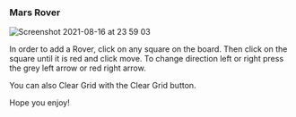 ### Mars Rover


![Screenshot 2021-08-16 at 23 59 03](https://user-images.githubusercontent.com/27693622/129639466-5ca0e501-167b-408a-bb85-c13ec07b0ba6.png)

In order to add a Rover, click on any square on the board. Then click on the square until it is red and click move. To change direction left or right press the grey left arrow or red right arrow.

You can also Clear Grid with the Clear Grid button.

Hope you enjoy!

